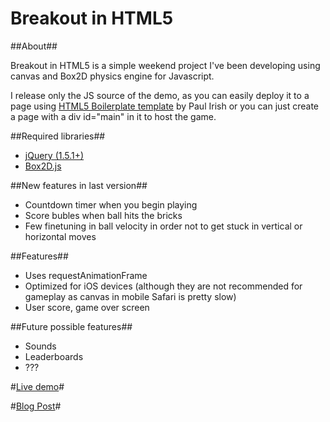 Breakout in HTML5
========================

##About##

Breakout in HTML5 is a simple weekend project I've been developing using canvas and Box2D physics engine for Javascript.

I release only the JS source of the demo, as you can easily deploy it to a page using [HTML5 Boilerplate template](https://github.com/paulirish/html5-boilerplate) by Paul Irish or you can just create a page with a div id="main" in it to host the game.

##Required libraries##

* [jQuery (1.5.1+)](http://jquery.com)
* [Box2D.js](https://github.com/jwagner/box2d2-js)

##New features in last version##

* Countdown timer when you begin playing
* Score bubles when ball hits the bricks
* Few finetuning in ball velocity in order not to get stuck in vertical or horizontal moves

##Features##

* Uses requestAnimationFrame
* Optimized for iOS devices (although they are not recommended for gameplay as canvas in mobile Safari is pretty slow)
* User score, game over screen

##Future possible features##

* Sounds
* Leaderboards
* ???

#[Live demo](http://dl.dropbox.com/u/20485/breakout/index.html)#

#[Blog Post](http://stelabouras.com/post/5157077022/canvasexperiments)#
